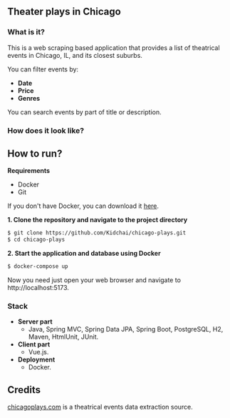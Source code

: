 ## Theater plays in Chicago

### What is it?

This is a web scraping based application that provides a list of theatrical events in Chicago, IL, and its closest suburbs.

You can filter events by:
- **Date**
- **Price**
- **Genres**

You can search events by part of title or description.

### How does it look like?



## How to run?

**Requirements**

- Docker
- Git

If you don't have Docker, you can download it [here](https://www.docker.com/products/docker-desktop).

**1. Clone the repository and navigate to the project directory**

```bash
$ git clone https://github.com/Kidchai/chicago-plays.git
$ cd chicago-plays
```

**2. Start the application and database using Docker**

```bash
$ docker-compose up
```

Now you need just open your web browser and navigate to http://localhost:5173.

### Stack

- **Server part**
  - Java, Spring MVC, Spring Data JPA, Spring Boot, PostgreSQL, H2, Maven, HtmlUnit, JUnit.
- **Client part**
  - Vue.js.
- **Deployment**
  - Docker.

## Credits

[chicagoplays.com](https://chicagoplays.com/) is a theatrical events data extraction source.
